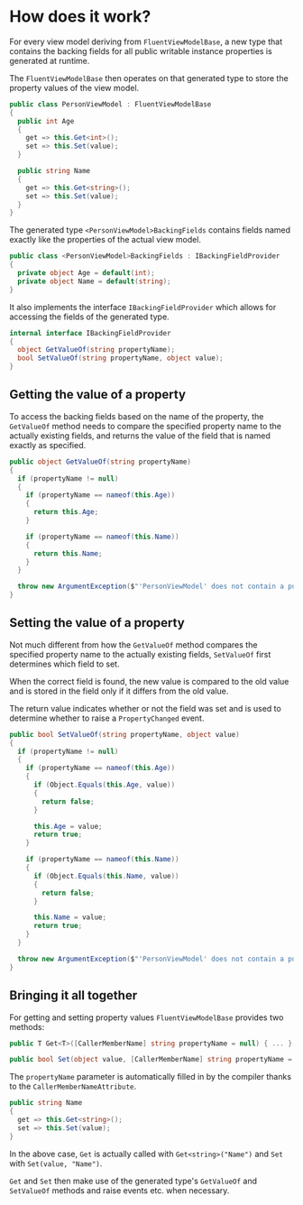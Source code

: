 # How does it work?

For every view model deriving from `FluentViewModelBase`, a new type that contains the backing fields for all public writable instance properties is generated at runtime.

The `FluentViewModelBase` then operates on that generated type to store the property values of the view model.

```csharp
public class PersonViewModel : FluentViewModelBase
{
  public int Age
  {
    get => this.Get<int>();
    set => this.Set(value);
  }

  public string Name
  {
    get => this.Get<string>();
    set => this.Set(value);
  }
}
```

The generated type `<PersonViewModel>BackingFields` contains fields named exactly like the properties of the actual view model.

```csharp
public class <PersonViewModel>BackingFields : IBackingFieldProvider
{
  private object Age = default(int);
  private object Name = default(string);
}
```

It also implements the interface `IBackingFieldProvider` which allows for accessing the fields of the generated type.

```csharp
internal interface IBackingFieldProvider
{
  object GetValueOf(string propertyName);
  bool SetValueOf(string propertyName, object value);
}
```

## Getting the value of a property

To access the backing fields based on the name of the property, the `GetValueOf` method needs to compare the specified property name to the actually existing fields, and returns the value of the field that is named exactly as specified.

```csharp
public object GetValueOf(string propertyName)
{
  if (propertyName != null)
  {
    if (propertyName == nameof(this.Age))
    {
      return this.Age;
    }

    if (propertyName == nameof(this.Name))
    {
      return this.Name;
    }
  }

  throw new ArgumentException($"'PersonViewModel' does not contain a public writable instance property named '{propertyName}'.")
}
```

## Setting the value of a property

Not much different from how the `GetValueOf` method compares the specified property name to the actually existing fields, `SetValueOf` first determines which field to set.

When the correct field is found, the new value is compared to the old value and is stored in the field only if it differs from the old value.

The return value indicates whether or not the field was set and is used to determine whether to raise a `PropertyChanged` event.

```csharp
public bool SetValueOf(string propertyName, object value)
{
  if (propertyName != null)
  {
    if (propertyName == nameof(this.Age))
    {
      if (Object.Equals(this.Age, value))
      {
        return false;
      }

      this.Age = value;
      return true;
    }

    if (propertyName == nameof(this.Name))
    {
      if (Object.Equals(this.Name, value))
      {
        return false;
      }

      this.Name = value;
      return true;
    }
  }

  throw new ArgumentException($"'PersonViewModel' does not contain a public writable instance property named '{propertyName}'.")
}
```

## Bringing it all together

For getting and setting property values `FluentViewModelBase` provides two methods:

```csharp
public T Get<T>([CallerMemberName] string propertyName = null) { ... }

public bool Set(object value, [CallerMemberName] string propertyName = null) { ... }
```

The `propertyName` parameter is automatically filled in by the compiler thanks to the `CallerMemberNameAttribute`.

```csharp
public string Name
{
  get => this.Get<string>();
  set => this.Set(value);
}
```

In the above case, `Get` is actually called with `Get<string>("Name")` and `Set` with `Set(value, "Name")`.

`Get` and `Set` then make use of the generated type's `GetValueOf` and `SetValueOf` methods and raise events etc. when necessary.
